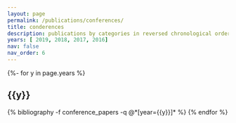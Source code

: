 ```yaml
---
layout: page
permalink: /publications/conferences/
title: conderences
description: publications by categories in reversed chronological order. generated by jekyll-scholar.
years: [ 2019, 2018, 2017, 2016]
nav: false
nav_order: 6
---
```

<!-- _pages/publications.md -->
<div class="publications">

{%- for y in page.years %}
  <h2 class="year">{{y}}</h2>
  {% bibliography -f conference_papers -q @*[year={{y}}]* %}
{% endfor %}

</div>
